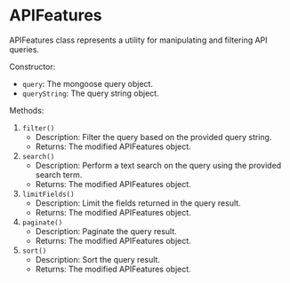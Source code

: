 # APIFeatures

APIFeatures class represents a utility for manipulating and filtering API queries.

Constructor:

- `query`: The mongoose query object.
- `queryString`: The query string object.

Methods:

1. `filter()`
   - Description: Filter the query based on the provided query string.
   - Returns: The modified APIFeatures object.
2. `search()`
   - Description: Perform a text search on the query using the provided search term.
   - Returns: The modified APIFeatures object.
3. `limitFields()`
   - Description: Limit the fields returned in the query result.
   - Returns: The modified APIFeatures object.
4. `paginate()`
   - Description: Paginate the query result.
   - Returns: The modified APIFeatures object.
5. `sort()`
   - Description: Sort the query result.
   - Returns: The modified APIFeatures object.
